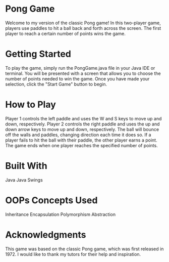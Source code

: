 # Pong Game
Welcome to my version of the classic Pong game! In this two-player game, players use paddles to hit a ball back and forth across the screen. The first player to reach a certain number of points  wins the game.

# Getting Started
To play the game, simply run the PongGame.java file in your Java IDE or terminal. You will be presented with a screen that allows you to choose the number of points needed to win the game. Once you have made your selection, click the "Start Game" button to begin.

# How to Play
Player 1 controls the left paddle and uses the W and S keys to move up and down, respectively.
Player 2 controls the right paddle and uses the up and down arrow keys to move up and down, respectively.
The ball will bounce off the walls and paddles, changing direction each time it does so.
If a player fails to hit the ball with their paddle, the other player earns a point.
The game ends when one player reaches the specified number of points.
# Built With
Java
Java Swings
# OOPs Concepts Used
Inheritance
Encapsulation
Polymorphism
Abstraction
# Acknowledgments
This game was based on the classic Pong game, which was first released in 1972.
I would like to thank my tutors for their help and inspiration.
